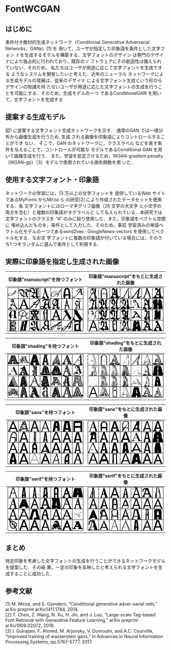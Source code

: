 # FontWCGAN
## はじめに
条件付き敵対的生成ネットワーク（Conditional
Generative Adversarial Networks，GANs）[1] を
用いて，ユーザが指定した印象語を条件とした文字フォン
トを生成するモデルを構築する．文字フォントのデザイン
は専門のデザイナにより独占的に行われており，既存のソ
フトウェアにその創造性は備えられていない．そのため，
私たちはユーザが用途に応じて文字フォントを生成できる
ようなシステムを開発したいと考えた．近年のニューラル
ネットワークによる生成モデルの発展は，従来のデザイナ
による文字フォント生成という形からデザインの知識を持
たないユーザが用途に応じた文字フォントの生成を行うこ
とを可能にする．そのため，生成モデルの一つ
であるConditionalGAN を用いて，文字フォントを生成する
## 提案する生成モデル
図1 に提案する文字フォント生成ネットワークを示す．
通常のGAN では一様分布から画像生成を行うため, 生成
される画像を印象語によりコントロールすることができ
ない． そこで，GAN のネットワークに，クラスラベル
などを表す条件を与えることで，コントロールが可能な
モデルであるConditional GAN を用いて画像生成を行う．
また，学習を安定させるため，WGAN-gradient penalty
（WGAN-gp）［3］モデルで使用されている損失関数を用
いた．
## 使用する文字フォント・印象語
ネットワークの学習には，13 万以上の文字フォントを
提供しているWeb サイトであるMyFonts からMirza ら
の研究[2] により作成されたデータセットを使用する．各
文字フォントにはローマ字グリフ画像（26 文字の大文字
と小文字の両方を含む）と複数の印象語がタグラベルと
して与えられている．本研究では文字フォントのクラスを
“A” のみに絞り使用した．また，印象語をベクトル空間に
埋め込んだものを，条件として入力した．そのため，事前
学習済みの単語ベクトル化モデルの一つであるword2vec-
GoogleNews-vectors を使用してベクトル化する．なお文
字フォントに複数の印象語が付いている場合には，そのう
ち1 つをランダムに選んで条件として利用する．
## 実際に印象語を指定し生成された画像
 |印象語"manuscript"を持つフォント|印象語"manuscript"をもとに生成された画像|
 |---|---|
|![manuscript](./imgs/real_manuscript.png)|![manuscript](./imgs/fake_manuscript.png)|

 |印象語"shading"を持つフォント|印象語"shading"をもとに生成された画像|
 |---|---|
|![shading](./imgs/real_shading.png)|![shading](./imgs/fake_shading.png)|

 |印象語"sans"を持つフォント|印象語"sans"をもとに生成された画像|
 |---|---|
|![sans](./imgs/real_sans.png)|![sans](./imgs/fake_sans.png)|

 |印象語"serif"を持つフォント|印象語"serif"をもとに生成された画像|
 |---|---|
|![serif](./imgs/real_serif.png)|![serif](./imgs/fake_serif.png)|
## まとめ
特定印象を考慮した文字フォントの生成を行うことができるネットワークモデルを提案した．その結
果，一定の印象を反映したと考えられる文字フォントを生
成することに成功した．
## 参考文献
[1] M. Mirza, and S. Osindero, “Conditional generative
adver-sarial nets,” arXiv preprint arXiv1411.1784,
2014.<br>
[2] T. Chen, Z. Wang, N. Xu, H. Jin, and J.
Luo, “Large-scale Tag-based Font Retrieval with
Generative Feature Learning,” arXiv preprint
arXiv1909.02072, 2019.<br>
[3] I. Gulrajani, F. Ahmed, M. Arjovsky, V. Dumoulin,
and A.C. Courville, “Improved training of wasserstein
gans,” In Advances in Neural Information Processing
Systems, pp.5767-5777, 2017.<br>
